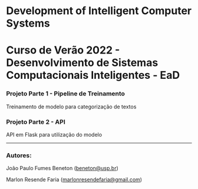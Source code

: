 # Development of Intelligent Computer Systems

# Curso de Verão 2022 - Desenvolvimento de Sistemas Computacionais Inteligentes - EaD

### Projeto Parte 1 - Pipeline de Treinamento 
Treinamento de modelo para categorização de textos

### Projeto Parte 2 - API
API em Flask para utilização do modelo

---
### Autores:

João Paulo Fumes Beneton (beneton@usp.br)

Marlon Resende Faria (marlonresendefaria@gmail.com)
